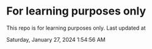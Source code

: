 # For learning purposes only
This repo is for learning purposes only.
Last updated at

Saturday, January 27, 2024 1:54:56 AM

